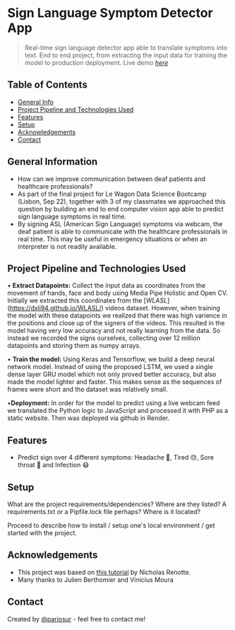 # Sign Language Symptom Detector App
> Real-time sign language detector app able to translate symptoms into text.
End to end project, from extracting the input data for training the model to production deployment.
> Live demo [_here_](https://signlanguagesymptoms.onrender.com/)

## Table of Contents
* [General Info](#general-information)
* [Project Pipeline and Technologies Used](#technologies-used)
* [Features](#features)
* [Setup](#setup)
* [Acknowledgements](#acknowledgements)
* [Contact](#contact)
<!-- * [License](#license) -->


## General Information

- How can we improve communication between deaf patients and healthcare professionals?
- As part of the final project for Le Wagon Data Science Bootcamp (Lisbon, Sep 22), together with 3 of my classmates we approached this question by building an end to end computer vision app able to predict sign language symptoms in real time. 
- By signing ASL (American Sign Language) symptoms via webcam, the deaf patient is able to communicate with the healthcare professionals in real time. This may be useful in emergency situations or when an interpreter is not readily available.  

## Project Pipeline and Technologies Used

• **Extract Datapoints:** Collect the input data as coordinates from the movement of hands, face and body using Media Pipe Holistic and Open CV. Initially we extracted this coordinates from the [_WLASL_] (https://dxli94.github.io/WLASL/) videos dataset. However, when training the model with these datapoints we realized that there was high varience in the positions and close up of the signers of the videos. This resulted in the model having very low accuracy and not really learning from the data. So instead we recorded the signs ourselves, collecting over 12 million datapoints and storing them as numpy arrays. 

• **Train the model:**  Using Keras and Tensorflow, we build a deep neural network model. Instead of using the proposed LSTM, we used a single dense layer GRU model which not only proved better accuracy, but also made the model lighter and faster. This makes sense as the sequences of frames were short and the dataset was relatively small. 

•**Deployment:** In order for the model to predict using a live webcam feed we translated the Python logic to JavaScript and processed it with PHP as a static website. Then was deployed via github in Render.    


## Features
- Predict sign over 4 different symptoms: Headache 🧠, Tired 😓, Sore throat 🤒 and Infection 😷


## Setup
What are the project requirements/dependencies? Where are they listed? A requirements.txt or a Pipfile.lock file perhaps? Where is it located?

Proceed to describe how to install / setup one's local environment / get started with the project.


## Acknowledgements

- This project was based on [this tutorial](https://www.youtube.com/watch?v=doDUihpj6ro&t=125s) by Nicholas Renotte.
- Many thanks to Julien Berthomier and Vinicius Moura


## Contact
Created by [@pariosur](https://github.com/pariosur) - feel free to contact me!

